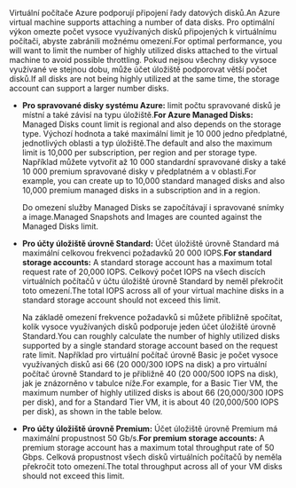 <span data-ttu-id="e440c-101">Virtuální počítače Azure podporují připojení řady datových disků.</span><span class="sxs-lookup"><span data-stu-id="e440c-101">An Azure virtual machine supports attaching a number of data disks.</span></span> <span data-ttu-id="e440c-102">Pro optimální výkon omezte počet vysoce využívaných disků připojených k virtuálnímu počítači, abyste zabránili možnému omezení.</span><span class="sxs-lookup"><span data-stu-id="e440c-102">For optimal performance, you will want to limit the number of highly utilized disks attached to the virtual machine to avoid possible throttling.</span></span> <span data-ttu-id="e440c-103">Pokud nejsou všechny disky vysoce využívané ve stejnou dobu, může účet úložiště podporovat větší počet disků.</span><span class="sxs-lookup"><span data-stu-id="e440c-103">If all disks are not being highly utilized at the same time, the storage account can support a larger number disks.</span></span>

* <span data-ttu-id="e440c-104">**Pro spravované disky systému Azure:** limit počtu spravované disků je místní a také závisí na typu úložiště.</span><span class="sxs-lookup"><span data-stu-id="e440c-104">**For Azure Managed Disks:** Managed Disks count limit is regional and also depends on the storage type.</span></span> <span data-ttu-id="e440c-105">Výchozí hodnota a také maximální limit je 10 000 jedno předplatné, jednotlivých oblasti a typ úložiště.</span><span class="sxs-lookup"><span data-stu-id="e440c-105">The default and also the maximum limit is 10,000 per subscription, per region and per storage type.</span></span> <span data-ttu-id="e440c-106">Například můžete vytvořit až 10 000 standardní spravované disky a také 10 000 premium spravované disky v předplatném a v oblasti.</span><span class="sxs-lookup"><span data-stu-id="e440c-106">For example, you can create up to 10,000 standard managed disks and also 10,000 premium managed disks in a subscription and in a region.</span></span> 

    <span data-ttu-id="e440c-107">Do omezení služby Managed Disks se započítávají i spravované snímky a image.</span><span class="sxs-lookup"><span data-stu-id="e440c-107">Managed Snapshots and Images are counted against the Managed Disks limit.</span></span>

* <span data-ttu-id="e440c-108">**Pro účty úložiště úrovně Standard:** Účet úložiště úrovně Standard má maximální celkovou frekvenci požadavků 20 000 IOPS.</span><span class="sxs-lookup"><span data-stu-id="e440c-108">**For standard storage accounts:** A standard storage account has a maximum total request rate of 20,000 IOPS.</span></span> <span data-ttu-id="e440c-109">Celkový počet IOPS na všech discích virtuálních počítačů v účtu úložiště úrovně Standard by neměl překročit toto omezení.</span><span class="sxs-lookup"><span data-stu-id="e440c-109">The total IOPS across all of your virtual machine disks in a standard storage account should not exceed this limit.</span></span>
  
    <span data-ttu-id="e440c-110">Na základě omezení frekvence požadavků si můžete přibližně spočítat, kolik vysoce využívaných disků podporuje jeden účet úložiště úrovně Standard.</span><span class="sxs-lookup"><span data-stu-id="e440c-110">You can roughly calculate the number of highly utilized disks supported by a single standard storage account based on the request rate limit.</span></span> <span data-ttu-id="e440c-111">Například pro virtuální počítač úrovně Basic je počet vysoce využívaných disků asi 66 (20 000/300 IOPS na disk) a pro virtuální počítač úrovně Standard to je přibližně 40 (20 000/500 IOPS na disk), jak je znázorněno v tabulce níže.</span><span class="sxs-lookup"><span data-stu-id="e440c-111">For example, for a Basic Tier VM, the maximum number of highly utilized disks is about 66 (20,000/300 IOPS per disk), and for a Standard Tier VM, it is about 40 (20,000/500 IOPS per disk), as shown in the table below.</span></span> 
* <span data-ttu-id="e440c-112">**Pro účty úložiště úrovně Premium:** Účet úložiště úrovně Premium má maximální propustnost 50 Gb/s.</span><span class="sxs-lookup"><span data-stu-id="e440c-112">**For premium storage accounts:** A premium storage account has a maximum total throughput rate of 50 Gbps.</span></span> <span data-ttu-id="e440c-113">Celková propustnost všech disků virtuálních počítačů by neměla překročit toto omezení.</span><span class="sxs-lookup"><span data-stu-id="e440c-113">The total throughput across all of your VM disks should not exceed this limit.</span></span>

